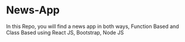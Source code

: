 # News-App
In this Repo, you will find a news app in both ways, Function Based and Class Based using React JS, Bootstrap, Node JS

